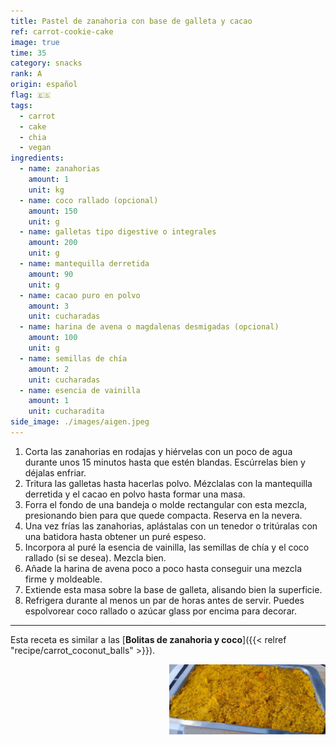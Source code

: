 ```yaml
---
title: Pastel de zanahoria con base de galleta y cacao  
ref: carrot-cookie-cake
image: true  
time: 35  
category: snacks  
rank: A  
origin: español  
flag: 🇪🇸  
tags:  
  - carrot  
  - cake
  - chia  
  - vegan    
ingredients:  
  - name: zanahorias  
    amount: 1  
    unit: kg  
  - name: coco rallado (opcional)  
    amount: 150  
    unit: g  
  - name: galletas tipo digestive o integrales  
    amount: 200  
    unit: g  
  - name: mantequilla derretida  
    amount: 90  
    unit: g  
  - name: cacao puro en polvo  
    amount: 3  
    unit: cucharadas  
  - name: harina de avena o magdalenas desmigadas (opcional)  
    amount: 100  
    unit: g  
  - name: semillas de chía  
    amount: 2  
    unit: cucharadas  
  - name: esencia de vainilla  
    amount: 1  
    unit: cucharadita  
side_image: ./images/aigen.jpeg  
---
```



1. Corta las zanahorias en rodajas y hiérvelas con un poco de agua durante unos 15 minutos hasta que estén blandas. Escúrrelas bien y déjalas enfriar.  
2. Tritura las galletas hasta hacerlas polvo. Mézclalas con la mantequilla derretida y el cacao en polvo hasta formar una masa.  
3. Forra el fondo de una bandeja o molde rectangular con esta mezcla, presionando bien para que quede compacta. Reserva en la nevera.  
4. Una vez frías las zanahorias, aplástalas con un tenedor o tritúralas con una batidora hasta obtener un puré espeso.  
5. Incorpora al puré la esencia de vainilla, las semillas de chía y el coco rallado (si se desea). Mezcla bien.  
6. Añade la harina de avena poco a poco hasta conseguir una mezcla firme y moldeable.  
7. Extiende esta masa sobre la base de galleta, alisando bien la superficie.  
8. Refrigera durante al menos un par de horas antes de servir. Puedes espolvorear coco rallado o azúcar glass por encima para decorar.

---

Esta receta es similar a las [**Bolitas de zanahoria y coco**]({{< relref "recipe/carrot_coconut_balls" >}}).


<img src="images/carrot_cookie_cake.jpg" style="width:250px; float:right;"/>
